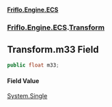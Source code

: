 #### [Friflo.Engine.ECS](index.md 'index')
### [Friflo.Engine.ECS](Friflo.Engine.ECS.md 'Friflo.Engine.ECS').[Transform](Transform.md 'Friflo.Engine.ECS.Transform')

## Transform.m33 Field

```csharp
public float m33;
```

#### Field Value
[System.Single](https://docs.microsoft.com/en-us/dotnet/api/System.Single 'System.Single')